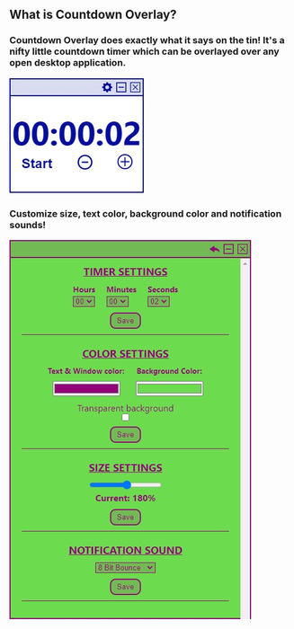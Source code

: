## What is Countdown Overlay?

### Countdown Overlay does exactly what it says on the tin! It's a nifty little countdown timer which can be overlayed over any open desktop application.

![Alt text](/src/assets/img/readme-img-1.jpg?raw=true "Countdown Overlay")

### Customize size, text color, background color and notification sounds!

![Alt text](/src/assets/img/readme-img-2.jpg?raw=true "Countdown Overlay")
